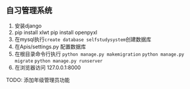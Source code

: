 ## 自习管理系统

1. 安装django
2. pip install xlwt
   pip install openpyxl
3. 在mysql执行`create database selfstudysystem`创建数据库
4. 在Apis/settings.py 配置数据库
5. 在根目录命令行执行
    `python manage.py makemigration`
    `python manage.py migrate`
    `python manage.py runserver`
6. 在浏览器访问 127.0.0.1:8000

TODO:
    添加年级管理员功能